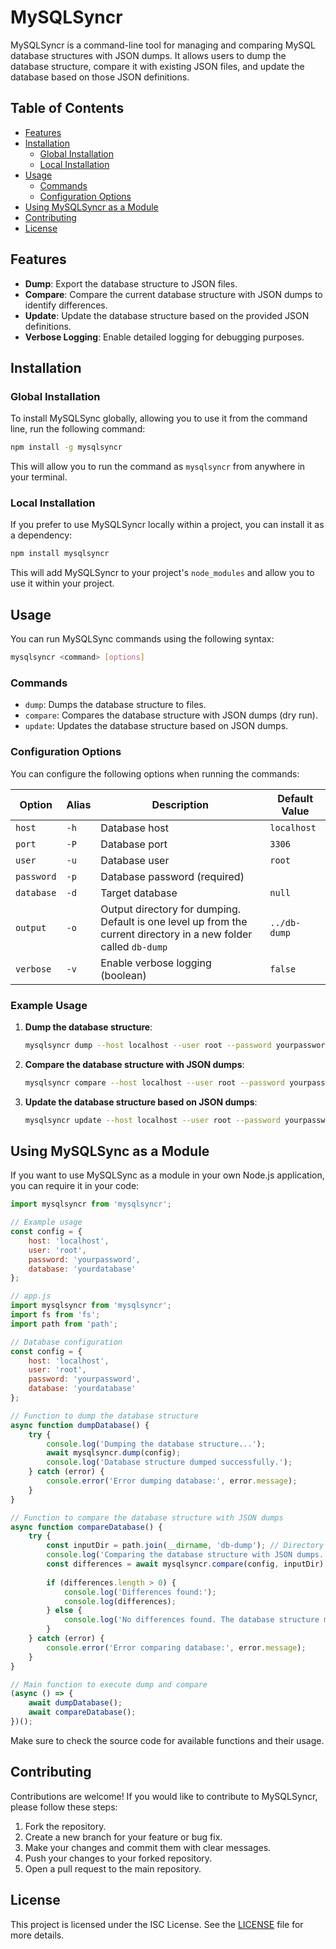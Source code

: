 # MySQLSyncr

MySQLSyncr is a command-line tool for managing and comparing MySQL database structures with JSON dumps. It allows users to dump the database structure, compare it with existing JSON files, and update the database based on those JSON definitions.

## Table of Contents

- [Features](#features)
- [Installation](#installation)
  - [Global Installation](#global-installation)
  - [Local Installation](#local-installation)
- [Usage](#usage)
  - [Commands](#commands)
  - [Configuration Options](#configuration-options)
- [Using MySQLSyncr as a Module](#using-mysqlsyncr-as-a-module)
- [Contributing](#contributing)
- [License](#license)

## Features

- **Dump**: Export the database structure to JSON files.
- **Compare**: Compare the current database structure with JSON dumps to identify differences.
- **Update**: Update the database structure based on the provided JSON definitions.
- **Verbose Logging**: Enable detailed logging for debugging purposes.

## Installation

### Global Installation

To install MySQLSync globally, allowing you to use it from the command line, run the following command:

```bash
npm install -g mysqlsyncr
```

This will allow you to run the command as `mysqlsyncr` from anywhere in your terminal.

### Local Installation

If you prefer to use MySQLSyncr locally within a project, you can install it as a dependency:

```bash
npm install mysqlsyncr
```

This will add MySQLSyncr to your project's `node_modules` and allow you to use it within your project.

## Usage

You can run MySQLSync commands using the following syntax:

```bash
mysqlsyncr <command> [options]
```

### Commands

- `dump`: Dumps the database structure to files.
- `compare`: Compares the database structure with JSON dumps (dry run).
- `update`: Updates the database structure based on JSON dumps.

### Configuration Options

You can configure the following options when running the commands:

| Option      | Alias | Description                                                                 | Default Value                  |
|-------------|-------|-----------------------------------------------------------------------------|--------------------------------|
| `host`      | `-h`  | Database host                                                              | `localhost`                   |
| `port`      | `-P`  | Database port                                                              | `3306`                         |
| `user`      | `-u`  | Database user                                                              | `root`                         |
| `password`  | `-p`  | Database password (required)                                              |                                |
| `database`  | `-d`  | Target database                                                            | `null`                        |
| `output`    | `-o`  | Output directory for dumping. Default is one level up from the current directory in a new folder called `db-dump` | `../db-dump`                  |
| `verbose`   | `-v`  | Enable verbose logging (boolean)                                          | `false`                       |

### Example Usage

1. **Dump the database structure**:
   ```bash
   mysqlsyncr dump --host localhost --user root --password yourpassword
   ```

2. **Compare the database structure with JSON dumps**:
   ```bash
   mysqlsyncr compare --host localhost --user root --password yourpassword
   ```

3. **Update the database structure based on JSON dumps**:
   ```bash
   mysqlsyncr update --host localhost --user root --password yourpassword
   ```

## Using MySQLSync as a Module

If you want to use MySQLSync as a module in your own Node.js application, you can require it in your code:

```javascript
import mysqlsyncr from 'mysqlsyncr';

// Example usage
const config = {
    host: 'localhost',
    user: 'root',
    password: 'yourpassword',
    database: 'yourdatabase'
};
```

```javascript
// app.js
import mysqlsyncr from 'mysqlsyncr';
import fs from 'fs';
import path from 'path';

// Database configuration
const config = {
    host: 'localhost',
    user: 'root',
    password: 'yourpassword',
    database: 'yourdatabase'
};

// Function to dump the database structure
async function dumpDatabase() {
    try {
        console.log('Dumping the database structure...');
        await mysqlsyncr.dump(config);
        console.log('Database structure dumped successfully.');
    } catch (error) {
        console.error('Error dumping database:', error.message);
    }
}

// Function to compare the database structure with JSON dumps
async function compareDatabase() {
    try {
        const inputDir = path.join(__dirname, 'db-dump'); // Directory where JSON dumps are stored
        console.log('Comparing the database structure with JSON dumps...');
        const differences = await mysqlsyncr.compare(config, inputDir);
        
        if (differences.length > 0) {
            console.log('Differences found:');
            console.log(differences);
        } else {
            console.log('No differences found. The database structure matches the JSON dumps.');
        }
    } catch (error) {
        console.error('Error comparing database:', error.message);
    }
}

// Main function to execute dump and compare
(async () => {
    await dumpDatabase();
    await compareDatabase();
})();
```

Make sure to check the source code for available functions and their usage.

## Contributing

Contributions are welcome! If you would like to contribute to MySQLSyncr, please follow these steps:

1. Fork the repository.
2. Create a new branch for your feature or bug fix.
3. Make your changes and commit them with clear messages.
4. Push your changes to your forked repository.
5. Open a pull request to the main repository.


## License

This project is licensed under the ISC License. See the [LICENSE](LICENSE) file for more details.